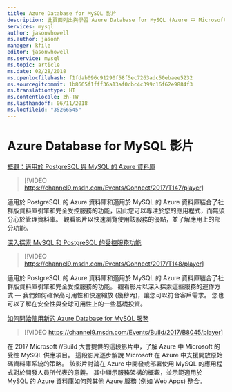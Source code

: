 ```yaml
---
title: Azure Database for MySQL 影片
description: 此頁面列出與學習 Azure Database for MySQL (Azure 中 Microsoft 的受控 MySQL 供應項目) 相關的影片內容。
services: mysql
author: jasonwhowell
ms.author: jasonh
manager: kfile
editor: jasonwhowell
ms.service: mysql
ms.topic: article
ms.date: 02/28/2018
ms.openlocfilehash: f1fdab096c91290f58f5ec7263adc50ebaee5232
ms.sourcegitcommit: 1b8665f1fff36a13af0cbc4c399c16f62e9884f3
ms.translationtype: HT
ms.contentlocale: zh-TW
ms.lasthandoff: 06/11/2018
ms.locfileid: "35266545"
---
```

# <a name="azure-database-for-mysql-videos"></a>Azure Database for MySQL 影片

[概觀：適用於 PostgreSQL 與 MySQL 的 Azure 資料庫](https://channel9.msdn.com/Events/Connect/2017/T147)

>[!VIDEO https://channel9.msdn.com/Events/Connect/2017/T147/player]

適用於 PostgreSQL 的 Azure 資料庫和適用於 MySQL 的 Azure 資料庫結合了社群版資料庫引擎和完全受控服務的功能，因此您可以專注於您的應用程式，而無須分心於管理資料庫。 觀看影片以快速瀏覽使用該服務的優點，並了解應用上的部分功能。

[深入探索 MySQL 和 PostgreSQL 的受控服務功能](https://channel9.msdn.com/Events/Connect/2017/T148)

>[!VIDEO https://channel9.msdn.com/Events/Connect/2017/T148/player]

適用於 PostgreSQL 的 Azure 資料庫和適用於 MySQL 的 Azure 資料庫結合了社群版資料庫引擎和完全受控服務的功能。 觀看影片以深入探索這些服務的運作方式 — 我們如何確保高可用性和快速縮放 (幾秒內)，讓您可以符合客戶需求。 您也可以了解在安全性與全球可用性上的一些基礎投資。

[如何開始使用新的 Azure Database for MySQL 服務](https://channel9.msdn.com/events/Build/2017/B8045)

>[!VIDEO https://channel9.msdn.com/Events/Build/2017/B8045/player]

在 2017 Microsoft //Build 大會提供的這段影片中，了解 Azure 中 Microsoft 的受控 MySQL 供應項目。 這段影片逐步解說 Microsoft 在 Azure 中支援開放原始碼資料庫系統的策略。 該影片討論在 Azure 中開發或部署使用 MySQL 的應用程式對於開發人員所代表的意義。 其中顯示服務架構的概觀，並示範適用於 MySQL 的 Azure 資料庫如何與其他 Azure 服務 (例如 Web Apps) 整合。
